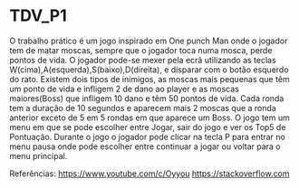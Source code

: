 # TDV_P1


O trabalho prático é um jogo inspirado em One punch Man onde o jogador tem de matar moscas, sempre que o jogador toca numa mosca, perde pontos de vida.
O jogador pode-se mexer pela ecrã utilizando as teclas W(cima),A(esquerda),S(baixo),D(direita), e disparar com o botão esquerdo do rato.
Existem dois tipos de inimigos, as moscas mais pequenas que têm um ponto de vida e infligem 2 de dano ao player e as moscas maiores(Boss) que infligem 10 dano e têm 50 pontos de vida. 
Cada ronda tem a duração de 10 segundos e aparecem mais 2 moscas que a ronda anterior exceto de 5 em 5 rondas em que aparece um Boss. O jogo tem um menu em que se pode escolher entre Jogar, sair do jogo e ver os Top5 de Pontuação.
Durante o jogo o jogador pode clicar na tecla P para entrar no menu pausa onde pode escolher entre continuar a jogar ou voltar para o menu principal.


Referências:
https://www.youtube.com/c/Oyyou
https://stackoverflow.com
